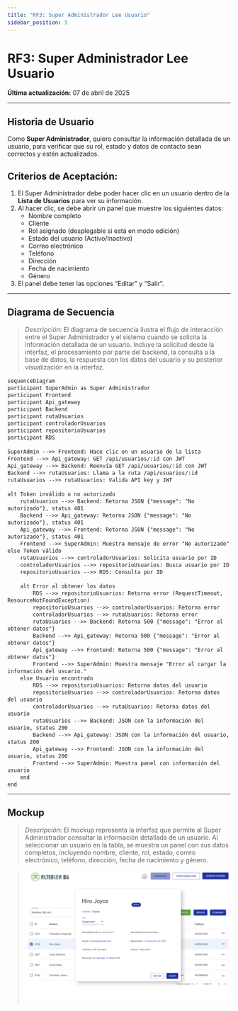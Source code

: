 ```yaml
---
title: "RF3: Super Administrador Lee Usuario"
sidebar_position: 5
---
```


# RF3: Super Administrador Lee Usuario

**Última actualización:** 07 de abril de 2025

---

## Historia de Usuario

Como **Super Administrador**, quiero consultar la información detallada de un usuario, para verificar que su rol, estado y datos de contacto sean correctos y estén actualizados.

## **Criterios de Aceptación:**

1. El Super Administrador debe poder hacer clic en un usuario dentro de la **Lista de Usuarios** para ver su información.
2. Al hacer clic, se debe abrir un panel que muestre los siguientes datos:
   - Nombre completo
   - Cliente
   - Rol asignado (desplegable si está en modo edición)
   - Estado del usuario (Activo/Inactivo)
   - Correo electrónico
   - Teléfono
   - Dirección
   - Fecha de nacimiento
   - Género
3. El panel debe tener las opciones “Editar” y “Salir”.

---

## **Diagrama de Secuencia**

> _Descripción_: El diagrama de secuencia ilustra el flujo de interacción entre el Super Administrador y el sistema cuando se solicita la información detallada de un usuario. Incluye la solicitud desde la interfaz, el procesamiento por parte del backend, la consulta a la base de datos, la respuesta con los datos del usuario y su posterior visualización en la interfaz.

```mermaid
sequenceDiagram
participant SuperAdmin as Super Administrador
participant Frontend
participant Api_gateway
participant Backend
participant rutaUsuarios
participant controladorUsuarios
participant repositorioUsuarios
participant RDS

SuperAdmin -->> Frontend: Hace clic en un usuario de la lista
Frontend -->> Api_gateway: GET /api/usuarios/:id con JWT
Api_gateway -->> Backend: Reenvía GET /api/usuarios/:id con JWT
Backend -->> rutaUsuarios: Llama a la ruta /api/usuarios/:id
rutaUsuarios -->> rutaUsuarios: Valida API key y JWT

alt Token inválido o no autorizado
    rutaUsuarios -->> Backend: Retorna JSON {"message": "No autorizado"}, status 401
    Backend -->> Api_gateway: Retorna JSON {"message": "No autorizado"}, status 401
    Api_gateway -->> Frontend: Retorna JSON {"message": "No autorizado"}, status 401
    Frontend -->> SuperAdmin: Muestra mensaje de error "No autorizado"
else Token válido
    rutaUsuarios -->> controladorUsuarios: Solicita usuario por ID
    controladorUsuarios -->> repositorioUsuarios: Busca usuario por ID
    repositorioUsuarios -->> RDS: Consulta por ID

    alt Error al obtener los datos
        RDS -->> repositorioUsuarios: Retorna error (RequestTimeout, ResourceNotFoundException)
        repositorioUsuarios -->> controladorUsuarios: Retorna error
        controladorUsuarios -->> rutaUsuarios: Retorna error
        rutaUsuarios -->> Backend: Retorna 500 {"message": "Error al obtener datos"}
        Backend -->> Api_gateway: Retorna 500 {"message": "Error al obtener datos"}
        Api_gateway -->> Frontend: Retorna 500 {"message": "Error al obtener datos"}
        Frontend -->> SuperAdmin: Muestra mensaje "Error al cargar la información del usuario."
    else Usuario encontrado
        RDS -->> repositorioUsuarios: Retorna datos del usuario
        repositorioUsuarios -->> controladorUsuarios: Retorna datos del usuario
        controladorUsuarios -->> rutaUsuarios: Retorna datos del usuario
        rutaUsuarios -->> Backend: JSON con la información del usuario, status 200
        Backend -->> Api_gateway: JSON con la información del usuario, status 200
        Api_gateway -->> Frontend: JSON con la información del usuario, status 200
        Frontend -->> SuperAdmin: Muestra panel con información del usuario
    end
end
```

---

## **Mockup**

> _Descripción_: El mockup representa la interfaz que permite al Super Administrador consultar la información detallada de un usuario. Al seleccionar un usuario en la tabla, se muestra un panel con sus datos completos, incluyendo nombre, cliente, rol, estado, correo electrónico, teléfono, dirección, fecha de nacimiento y género.

> ![Interfaz de leer usuario](imagenes/mockupLeerUsuario.png)
